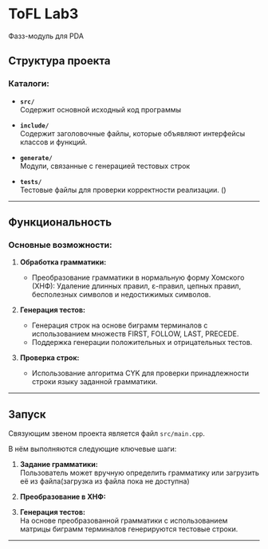 # ToFL Lab3

Фазз-модуль для PDA

## Структура проекта

### Каталоги:
- **`src/`**  
  Содержит основной исходный код программы
  
- **`include/`**  
  Содержит заголовочные файлы, которые объявляют интерфейсы классов и функций.

- **`generate/`**  
  Модули, связанные с генерацией тестовых строк

- **`tests/`**  
  Тестовые файлы для проверки корректности реализации. ()


---

## Функциональность

### Основные возможности:
1. **Обработка грамматики:**
   - Преобразование грамматики в нормальную форму Хомского (ХНФ): 
        Удаление длинных правил, ε-правил, цепных правил, бесполезных символов и недостижимых символов.

2. **Генерация тестов:**
   - Генерация строк на основе биграмм терминалов с использованием множеств FIRST, FOLLOW, LAST, PRECEDE.
   - Поддержка генерации положительных и отрицательных тестов.

3. **Проверка строк:**
   - Использование алгоритма CYK для проверки принадлежности строки языку заданной грамматики.

---


## Запуск

Связующим звеном проекта является файл `src/main.cpp`.

В нём выполняются следующие ключевые шаги:
1. **Задание грамматики:**  
   Пользователь может вручную определить грамматику или загрузить её из файла(загрузка из файла пока не доступна)

2. **Преобразование в ХНФ:**  

3. **Генерация тестов:**  
   На основе преобразованной грамматики с использованием матрицы биграмм терминалов генерируются тестовые строки.

---
